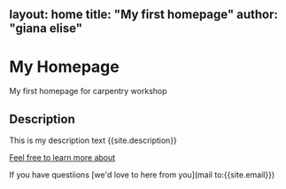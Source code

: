 layout: home 
title: "My first homepage" 
author: "giana elise" 
---


# My  Homepage 
My first homepage for carpentry workshop 

## Description 
This is my description text 
{{site.description}}


[Feel free to learn more about](about.md) 

If you have questiions [we'd love to here from you](mail to:{{site.email}})

